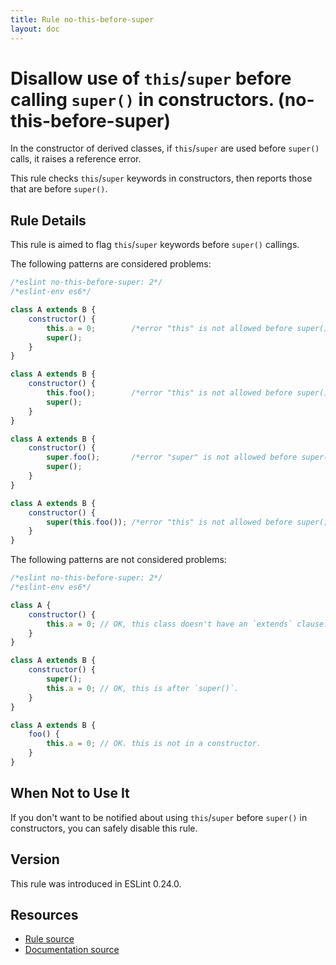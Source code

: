 ```yaml
---
title: Rule no-this-before-super
layout: doc
---
```

<!-- Note: No pull requests accepted for this file. See README.md in the root directory for details. -->
# Disallow use of `this`/`super` before calling `super()` in constructors. (no-this-before-super)

In the constructor of derived classes, if `this`/`super` are used before `super()` calls, it raises a reference error.

This rule checks `this`/`super` keywords in constructors, then reports those that are before `super()`.

## Rule Details

This rule is aimed to flag `this`/`super` keywords before `super()` callings.

The following patterns are considered problems:

```js
/*eslint no-this-before-super: 2*/
/*eslint-env es6*/

class A extends B {
    constructor() {
        this.a = 0;        /*error "this" is not allowed before super()*/
        super();
    }
}

class A extends B {
    constructor() {
        this.foo();        /*error "this" is not allowed before super()*/
        super();
    }
}

class A extends B {
    constructor() {
        super.foo();       /*error "super" is not allowed before super()*/
        super();
    }
}

class A extends B {
    constructor() {
        super(this.foo()); /*error "this" is not allowed before super()*/
    }
}
```

The following patterns are not considered problems:

```js
/*eslint no-this-before-super: 2*/
/*eslint-env es6*/

class A {
    constructor() {
        this.a = 0; // OK, this class doesn't have an `extends` clause.
    }
}

class A extends B {
    constructor() {
        super();
        this.a = 0; // OK, this is after `super()`.
    }
}

class A extends B {
    foo() {
        this.a = 0; // OK. this is not in a constructor.
    }
}
```

## When Not to Use It

If you don't want to be notified about using `this`/`super` before `super()` in constructors, you can safely disable this rule.

## Version

This rule was introduced in ESLint 0.24.0.

## Resources

* [Rule source](https://github.com/eslint/eslint/tree/master/lib/rules/no-this-before-super.js)
* [Documentation source](https://github.com/eslint/eslint/tree/master/docs/rules/no-this-before-super.md)
